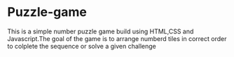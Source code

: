 # Puzzle-game
This is a simple number puzzle game build using HTML,CSS and Javascript.The goal
of the game is to arrange numberd tiles in correct order to colplete the sequence
or solve a given challenge
